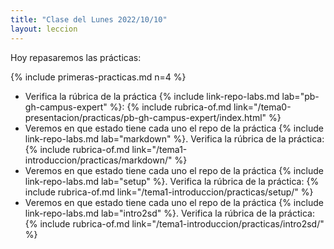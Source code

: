 ```yaml
---
title: "Clase del Lunes 2022/10/10"
layout: leccion
---
```


Hoy repasaremos las prácticas:

{% include primeras-practicas.md n=4 %}

* Verifica la rúbrica de la práctica {% include link-repo-labs.md lab="pb-gh-campus-expert" %}:
  {% include rubrica-of.md link="/tema0-presentacion/practicas/pb-gh-campus-expert/index.html" %}
* Veremos en que estado tiene cada uno el repo de la práctica {% include link-repo-labs.md lab="markdown" %}. Verifica la rúbrica de la práctica:
  {% include rubrica-of.md link="/tema1-introduccion/practicas/markdown/" %}
* Veremos en que estado tiene cada uno el repo de la práctica {% include link-repo-labs.md lab="setup" %}. Verifica la rúbrica de la práctica:
  {% include rubrica-of.md link="/tema1-introduccion/practicas/setup/" %}
* Veremos en que estado tiene cada uno el repo de la práctica {% include link-repo-labs.md lab="intro2sd" %}. Verifica la rúbrica de la práctica:
  {% include rubrica-of.md link="/tema1-introduccion/practicas/intro2sd/" %}
